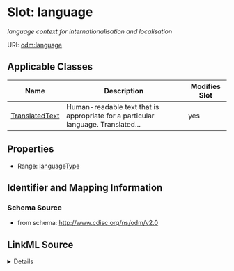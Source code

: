 # Slot: language


_language context for internationalisation and localisation_



URI: [odm:language](http://www.cdisc.org/ns/odm/v2.0/language)



<!-- no inheritance hierarchy -->




## Applicable Classes

| Name | Description | Modifies Slot |
| --- | --- | --- |
[TranslatedText](TranslatedText.md) | Human-readable text that is appropriate for a particular language. Translated... |  yes  |







## Properties

* Range: [languageType](languageType.md)





## Identifier and Mapping Information







### Schema Source


* from schema: http://www.cdisc.org/ns/odm/v2.0




## LinkML Source

<details>
```yaml
name: language
description: language context for internationalisation and localisation
from_schema: http://www.cdisc.org/ns/odm/v2.0
rank: 1000
alias: language
domain_of:
- TranslatedText
range: languageType

```
</details>